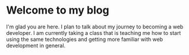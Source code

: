 # Welcome to my blog

I'm glad you are here. I plan to talk about my journey to becoming a web developer. I am currently taking a class that is teaching me how to start using the same technologies and getting more familiar with web development in general.
